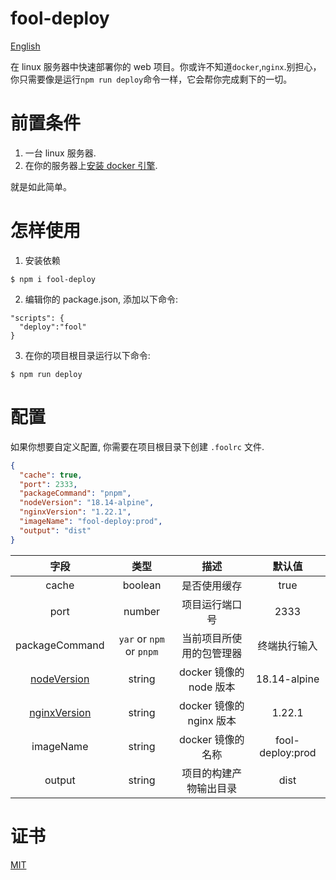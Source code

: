 # fool-deploy

[English](./README.md)

在 linux 服务器中快速部署你的 web 项目。你或许不知道`docker`,`nginx`.别担心，你只需要像是运行`npm run deploy`命令一样，它会帮你完成剩下的一切。

# 前置条件

1. 一台 linux 服务器.
2. 在你的服务器上[安装 docker 引擎](https://docs.docker.com/engine/install/centos/).

就是如此简单。

# 怎样使用

1. 安装依赖

```shell
$ npm i fool-deploy
```

2. 编辑你的 package.json, 添加以下命令:

```shell
"scripts": {
  "deploy":"fool"
}
```

3. 在你的项目根目录运行以下命令:

```shell
$ npm run deploy
```

# 配置

如果你想要自定义配置, 你需要在项目根目录下创建 `.foolrc` 文件.

```json
{
  "cache": true,
  "port": 2333,
  "packageCommand": "pnpm",
  "nodeVersion": "18.14-alpine", 
  "nginxVersion": "1.22.1",
  "imageName": "fool-deploy:prod",
  "output": "dist"
}
```

|      字段      |           类型           |           描述           |      默认值      |
| :------------: | :----------------------: | :----------------------: | :--------------: |
|     cache      |         boolean          |       是否使用缓存       |       true       |
|      port      |          number          |      项目运行端口号      |       2333       |
| packageCommand | `yar` or `npm` or `pnpm` | 当前项目所使用的包管理器 |   终端执行输入   |
|  [nodeVersion](https://hub.docker.com/_/node)   |          string          | docker 镜像的 node 版本  |   18.14-alpine   |
|  [nginxVersion](https://hub.docker.com/_/nginx)  |          string          | docker 镜像的 nginx 版本 |      1.22.1      |
|   imageName    |          string          |    docker 镜像的名称     | fool-deploy:prod |
|     output     |          string          |  项目的构建产物输出目录  |       dist       |

# 证书

[MIT](./LICENSE)
